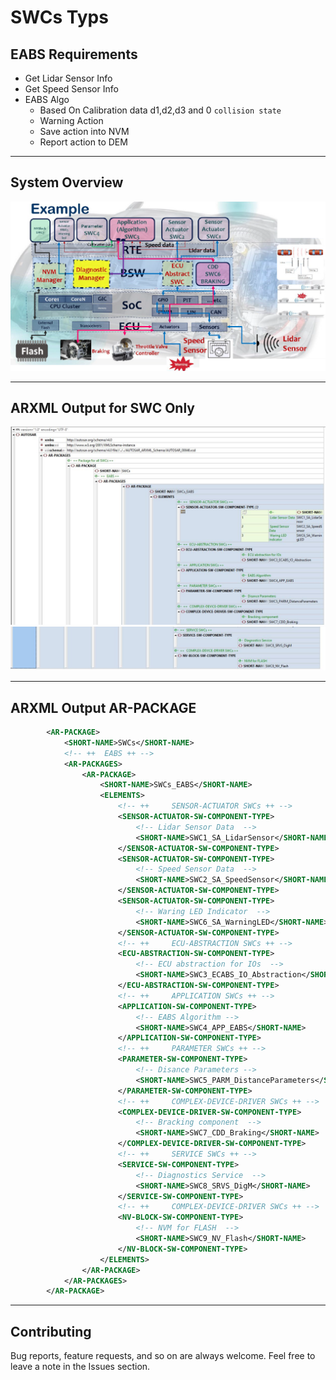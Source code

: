 
# SWCs Typs


## EABS Requirements
- Get Lidar Sensor Info
- Get Speed Sensor Info
- EABS Algo
    -   Based On Calibration data d1,d2,d3 and 0 `collision state`
    -   Warning Action
    -   Save action into NVM
    -   Report action to DEM

---

## System Overview

![System_Look](./1.Readme_Img/System.PNG)

---
## ARXML Output for SWC Only
![System_Look](./1.Readme_Img/System1.JPG)
![System_Look](./1.Readme_Img/System2.JPG)

---
## ARXML Output AR-PACKAGE

```xml
		<AR-PACKAGE>
			<SHORT-NAME>SWCs</SHORT-NAME>
			<!-- ++  EABS ++ -->
			<AR-PACKAGES>
				<AR-PACKAGE>
					<SHORT-NAME>SWCs_EABS</SHORT-NAME>
					<ELEMENTS>
						<!-- ++ 	SENSOR-ACTUATOR SWCs ++ -->
						<SENSOR-ACTUATOR-SW-COMPONENT-TYPE>
							<!-- Lidar Sensor Data  -->
							<SHORT-NAME>SWC1_SA_LidarSensor</SHORT-NAME>
						</SENSOR-ACTUATOR-SW-COMPONENT-TYPE>
						<SENSOR-ACTUATOR-SW-COMPONENT-TYPE>
							<!-- Speed Sensor Data  -->
							<SHORT-NAME>SWC2_SA_SpeedSensor</SHORT-NAME>
						</SENSOR-ACTUATOR-SW-COMPONENT-TYPE>
						<SENSOR-ACTUATOR-SW-COMPONENT-TYPE>
							<!-- Waring LED Indicator  -->
							<SHORT-NAME>SWC6_SA_WarningLED</SHORT-NAME>
						</SENSOR-ACTUATOR-SW-COMPONENT-TYPE>
						<!-- ++ 	ECU-ABSTRACTION SWCs ++ -->
						<ECU-ABSTRACTION-SW-COMPONENT-TYPE>
							<!-- ECU abstraction for IOs  -->
							<SHORT-NAME>SWC3_ECABS_IO_Abstraction</SHORT-NAME>
						</ECU-ABSTRACTION-SW-COMPONENT-TYPE>
						<!-- ++ 	APPLICATION SWCs ++ -->
						<APPLICATION-SW-COMPONENT-TYPE>
							<!-- EABS Algorithm -->
							<SHORT-NAME>SWC4_APP_EABS</SHORT-NAME>
						</APPLICATION-SW-COMPONENT-TYPE>
						<!-- ++ 	PARAMETER SWCs ++ -->
						<PARAMETER-SW-COMPONENT-TYPE>
							<!-- Disance Parameters -->
							<SHORT-NAME>SWC5_PARM_DistanceParameters</SHORT-NAME>
						</PARAMETER-SW-COMPONENT-TYPE>
						<!-- ++ 	COMPLEX-DEVICE-DRIVER SWCs ++ -->
						<COMPLEX-DEVICE-DRIVER-SW-COMPONENT-TYPE>
							<!-- Bracking component  -->
							<SHORT-NAME>SWC7_CDD_Braking</SHORT-NAME>
						</COMPLEX-DEVICE-DRIVER-SW-COMPONENT-TYPE>
						<!-- ++ 	SERVICE SWCs ++ -->
						<SERVICE-SW-COMPONENT-TYPE>
							<!-- Diagnostics Service  -->
							<SHORT-NAME>SWC8_SRVS_DigM</SHORT-NAME>
						</SERVICE-SW-COMPONENT-TYPE>
						<!-- ++ 	COMPLEX-DEVICE-DRIVER SWCs ++ -->
						<NV-BLOCK-SW-COMPONENT-TYPE>
							<!-- NVM for FLASH  -->
							<SHORT-NAME>SWC9_NV_Flash</SHORT-NAME>
						</NV-BLOCK-SW-COMPONENT-TYPE>
					</ELEMENTS>
				</AR-PACKAGE>
			</AR-PACKAGES>
		</AR-PACKAGE>
```
---
## Contributing  
Bug reports, feature requests, and so on are always welcome. Feel free to leave a note in the Issues section.
